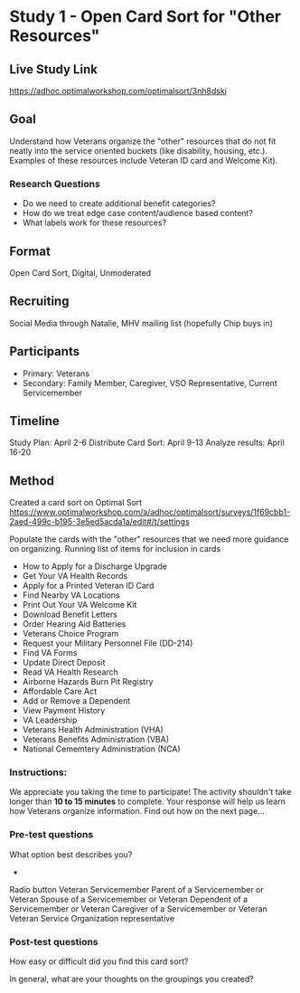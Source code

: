 # Study 1 - Open Card Sort for "Other Resources"

## Live Study Link
https://adhoc.optimalworkshop.com/optimalsort/3nh8dski

## Goal
Understand how Veterans organize the "other" resources that do not fit neatly into the service oriented buckets (like disability, housing, etc.). Examples of these resources include Veteran ID card and Welcome Kit).

### Research Questions
- Do we need to create additional benefit categories?
- How do we treat edge case content/audience based content?
- What labels work for these resources?

## Format
Open Card Sort, Digital, Unmoderated

## Recruiting
Social Media through Natalie, MHV mailing list (hopefully Chip buys in)

## Participants
- Primary: Veterans
- Secondary: Family Member, Caregiver, VSO Representative, Current Servicemember

## Timeline
Study Plan: April 2-6
Distribute Card Sort: April 9-13
Analyze results: April 16-20

## Method
Created a card sort on Optimal Sort
https://www.optimalworkshop.com/a/adhoc/optimalsort/surveys/1f69cbb1-2aed-499c-b195-3e5ed5acda1a/edit#/t/settings

Populate the cards with the "other" resources that we need more guidance on organizing. Running list of items for inclusion in cards
- How to Apply for a Discharge Upgrade
- Get Your VA Health Records
- Apply for a Printed Veteran ID Card
- Find Nearby VA Locations
- Print Out Your VA Welcome Kit
- Download Benefit Letters
- Order Hearing Aid Batteries
- Veterans Choice Program
- Request your Military Personnel File (DD-214)
- Find VA Forms
- Update Direct Deposit
- Read VA Health Research
- Airborne Hazards Burn Pit Registry
- Affordable Care Act
- Add or Remove a Dependent
- View Payment History
- VA Leadership
- Veterans Health Administration (VHA)
- Veterans Benefits Administration (VBA)
- National Cememtery Administration (NCA)

### Instructions:
We appreciate you taking the time to participate!
The activity shouldn't take longer than **10 to 15 minutes** to complete.
Your response will help us learn how Veterans organize information. Find out how on the next page...


### Pre-test questions

What option best describes you?

*
Radio button
Veteran
Servicemember
Parent of a Servicemember or Veteran
Spouse of a Servicemember or Veteran
Dependent of a Servicemember or Veteran
Caregiver of a Servicemember or Veteran
Veteran Service Organization representative

### Post-test questions

How easy or difficult did you find this card sort?

In general, what are your thoughts on the groupings you created?
